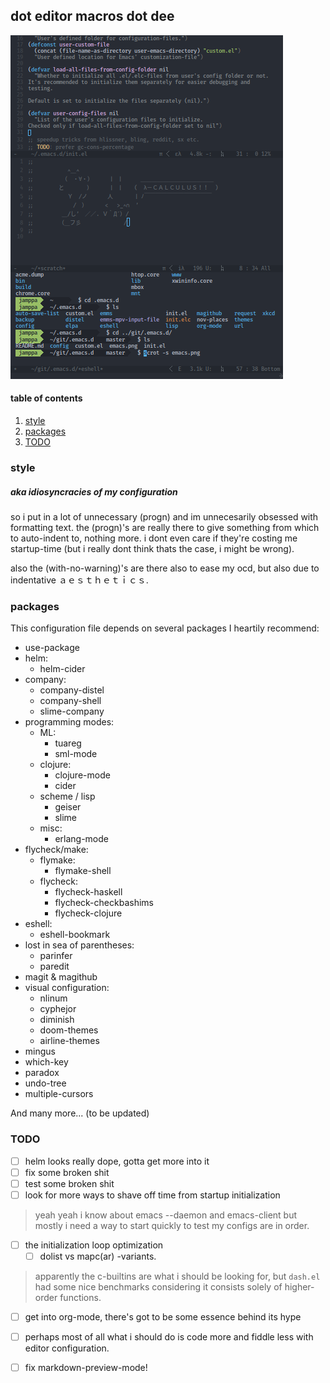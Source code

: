 ## dot editor macros dot dee

![emacs](https://raw.githubusercontent.com/karahobny/.emacs.d/master/emacs.png)

#### table of contents
1. [style](#style)
2. [packages](#packages)
3. [TODO](#todo)

### style
##### aka idiosyncracies of my configuration
so i put in a lot of unnecessary (progn) and im unnecesarily obsessed with formatting text.
the (progn)'s are really there to give something from which to auto-indent to, nothing more.
i dont even care if they're costing me startup-time
(but i really dont think thats the case, i might be wrong).

also the (with-no-warning)'s are there also to ease my ocd, but
also due to indentative ａｅｓｔｈｅｔｉｃｓ.

### packages

This configuration file depends on several packages I heartily recommend:
+ use-package
+ helm:
	+ helm-cider
+ company:
    + company-distel
    + company-shell
    + slime-company
+ programming modes: 
	+ ML:
    	+ tuareg
    	+ sml-mode
	+ clojure:
    	+ clojure-mode
    	+ cider
    + scheme / lisp
    	+ geiser
        + slime
    + misc:
    	+ erlang-mode
+ flycheck/make:
	+ flymake:
	    + flymake-shell
    + flycheck:
        + flycheck-haskell
        + flycheck-checkbashims
        + flycheck-clojure
+ eshell:
    + eshell-bookmark
+ lost in sea of parentheses:
	+ parinfer
	+ paredit
+ magit & magithub
+ visual configuration:
    + nlinum
    + cyphejor
    + diminish
    + doom-themes
    + airline-themes
+ mingus
+ which-key
+ paradox
+ undo-tree
+ multiple-cursors

And many more... (to be updated)

### TODO
- [ ] helm looks really dope, gotta get more into it
- [ ] fix some broken shit
- [ ] test some broken shit
- [ ] look for more ways to shave off time from startup initialization

> yeah yeah i know about emacs --daemon and emacs-client
> but mostly i need a way to start quickly to test my configs are in order.

- [ ] the initialization loop optimization
	- [ ] dolist vs mapc(ar) -variants.

> apparently the c-builtins are what i should be looking for, but `dash.el` had
> some nice benchmarks considering it consists solely of higher-order functions.

- [ ] get into org-mode, there's got to be some essence behind its hype
- [ ] perhaps most of all what i should do is code more and fiddle less with editor configuration.
- [ ] fix markdown-preview-mode!

